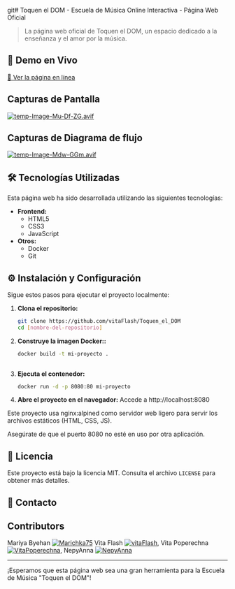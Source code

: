 git# Toquen el DOM - Escuela de Música Online Interactiva - Página Web Oficial

> La página web oficial de Toquen el DOM, un espacio dedicado a la enseñanza y el amor por la música.

## 🚀 Demo en Vivo

[🔗 Ver la página en línea](https://vitaflash.github.io/Toquen_el_DOM)

## Capturas de Pantalla

[![temp-Image-Mu-Df-ZG.avif](https://i.postimg.cc/kghQh05s/temp-Image-Mu-Df-ZG.avif)](https://postimg.cc/sM7GM07G)

## Capturas de Diagrama de flujo

[![temp-Image-Mdw-GGm.avif](https://i.postimg.cc/9Xpqn689/temp-Image-Mdw-GGm.avif)](https://postimg.cc/2316qKfj)

## 🛠️ Tecnologías Utilizadas

Esta página web ha sido desarrollada utilizando las siguientes tecnologías:

* **Frontend:**
    * HTML5
    * CSS3
    * JavaScript 
* **Otros:**
    * Docker
    * Git

## ⚙️ Instalación y Configuración

Sigue estos pasos para ejecutar el proyecto localmente:

1.  **Clona el repositorio:**
    ```bash
    git clone https://github.com/vitaFlash/Toquen_el_DOM
    cd [nombre-del-repositorio]

2.  **Construye la imagen Docker::**
    ```bash
    docker build -t mi-proyecto .
   
    ```

3.  **Ejecuta el contenedor:**
    ```bash
    docker run -d -p 8080:80 mi-proyecto
    ```

4.  **Abre el proyecto en el navegador:**
   Accede a http://localhost:8080

   Este proyecto usa nginx:alpined como servidor web ligero para servir los archivos estáticos (HTML, CSS, JS).

   Asegúrate de que el puerto 8080 no esté en uso por otra aplicación. 

## 📄 Licencia

Este proyecto está bajo la licencia MIT. Consulta el archivo `LICENSE` para obtener más detalles.

## 📧 Contacto
## Contributors
Mariya Byehan [![Marichka75](https://img.icons8.com/ios-glyphs/30/000000/github.png)](https://github.com/Marichka75)
Vita Flash [![vitaFlash](https://img.icons8.com/ios-glyphs/30/000000/github.png)](https://github.com/vitaFlash),
Vita Poperechna [![VitaPoperechna](https://img.icons8.com/ios-glyphs/30/000000/github.png)](https://github.com/VitaPoperechna),
NepyAnna [![NepyAnna](https://img.icons8.com/ios-glyphs/30/000000/github.png)](https://github.com/NepyAnna)

---

¡Esperamos que esta página web sea una gran herramienta para la Escuela de Música "Toquen el DOM"!